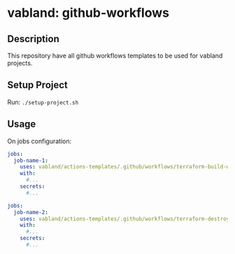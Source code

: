 # vabland: github-workflows

## Description
This repository have all github workflows templates to be used for vabland projects.

## Setup Project
Run: `./setup-project.sh`

## Usage
On jobs configuration:

```yml
jobs:
  job-name-1:
    uses: vabland/actions-templates/.github/workflows/terraform-build-workflow.yml@main
    with:
      #...
    secrets:
      #...
```

```yml
jobs:
  job-name-2:
    uses: vabland/actions-templates/.github/workflows/terraform-destroy-workflow.yml@main
    with:
      #...
    secrets:
      #...
```
